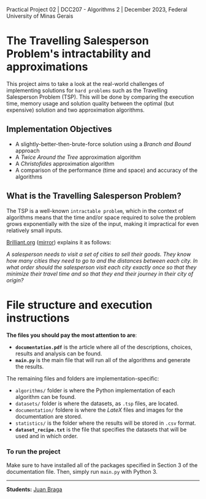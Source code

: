 Practical Project 02 | DCC207 - Algorithms 2 | December 2023, Federal University of Minas Gerais

# The Travelling Salesperson Problem's intractability and approximations
This project aims to take a look at the real-world challenges of implementing solutions for `hard problems` such as the Travelling Salesperson Problem (TSP). This will be done by comparing the execution time, memory usage and solution quality between the optimal (but expensive) solution and two approximation algorithms.

## Implementation Objectives
- A slightly-better-then-brute-force solution using a *Branch and Bound* approach
- A *Twice Around the Tree* approximation algorithm
- A *Christofides* approximation algorithm
- A comparison of the performance (time and space) and accuracy of the algorithms

## What is the Travelling Salesperson Problem?
The TSP is a well-known `intractable problem`, which in the context of algorithms means that the time and/or space required to solve the problem grows exponentially with the size of the input, making it impractical for even relatively small inputs.

[Brilliant.org](https://brilliant.org/wiki/traveling-salesperson-problem/) ([mirror](https://web.archive.org/web/20230926122114/https://brilliant.org/wiki/traveling-salesperson-problem/)) explains it as follows:

*A salesperson needs to visit a set of cities to sell their goods. They know how many cities they need to go to and the distances between each city. In what order should the salesperson visit each city exactly once so that they minimize their travel time and so that they end their journey in their city of origin?*

# File structure and execution instructions

**The files you should pay the most attention to are**:
- **`documentation.pdf`** is the article where all of the descriptions, choices, results and analysis can be found.
- **`main.py`** is the main file that will run all of the algorithms and generate the results.

The remaining files and folders are implementation-specific:
- `algorithms/` folder is where the Python implementation of each algorithm can be found.
- `datasets/` folder is where the datasets, as `.tsp` files, are located.
- `documentation/` foldere is where the *LateX* files and images for the documentation are stored.
- `statistics/` is the folder where the results will be stored in `.csv` format.
- **`dataset_recipe.txt`** is the file that specifies the datasets that will be used and in which order.


### To run the project
Make sure to have installed all of the packages specified in Section 3 of the documentation file. Then, simply run `main.py` with Python 3.

---
**Students:**
[Juan Braga](https://github.com/juanmbraga)

